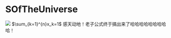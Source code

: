 # SOfTheUniverse
![](http://latex.codecogs.com/gif.latex?\\sigma=\sqrt{\frac{1}{n}{\sum_{k=1}^n(x_i-\bar{x})^2}})
$\sum_{k=1}^{n}x_k=1$
感天动地！老子公式终于搞出来了哈哈哈哈哈哈哈哈哈！
